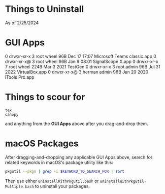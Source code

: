 # Things to Uninstall

As of 2/25/2024

# GUI Apps

0 drwxr-xr-x   3 root    wheel    96B Dec 17 17:07 Microsoft Teams classic.app
0 drwxr-xr-x@  3 root    wheel    96B Jan  6 08:01 SignalScope X.app
0 drwxr-xr-x   7 root    wheel   224B Mar  3  2021 TestGen
0 drwxr-xr-x   3 root    admin    96B Jul 31  2022 VirtualBox.app
0 drwxr-xr-x@  3 herman  admin    96B Jan 20  2020 iTools Pro.app

# Things to scour for

```
tex
canopy
```

and anything from the **GUI Apps** above after you drag-and-drop them.

# macOS Packages

After dragging-and-dropping any applicable GUI Apps above, search for related keywords in macOS's package utility like this:

```bash
pkgutil --pkgs | grep -i $KEYWORD_TO_SEARCH_FOR | sort
```

Then use either `uninstallWithPkgutil.bash` or `uninstallWithPkgutil-Multiple.bash` to uninstall your packages.
